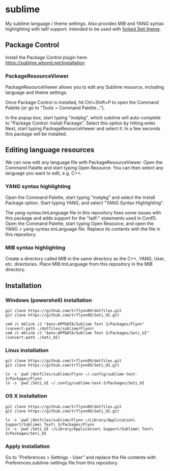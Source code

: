 # sublime

My sublime language / theme settings. Also provides MIB and YANG syntax highlighting with tailf support. Intended to be used with [forked Seti theme](https://github.com/trflynn89/Seti_UI).

## Package Control

Install the Package Control plugin here: https://sublime.wbond.net/installation

### PackageResourceViewer

PackageResourceViewer allows you to edit any Sublime resource, including language and theme settings.

Once Package Control is installed, hit Ctrl+Shift+P to open the Command Palette (or go to "Tools > Command Palette...").

In the popup box, start typing "instpkg", which sublime will auto-complete to "Package Control: Install Package". Select this option by hitting enter. Next, start typing PackageResourceViewer and select it. In a few seconds this package will be installed.

## Editing language resources

We can now edit any language file with PackageResourceViewer. Open the Command Palatte and start typing Open Resource. You can then select any language you want to edit, e.g. C++.

### YANG syntax highlighting

Open the Command Palette, start typing "instpkg" and select the Install Package option. Start typing YANG, and select "YANG Syntax Highlighting".

The yang-syntax.tmLanguage file in this repository fixes some issues with this package and adds support for the "tailf:" statements used in ConfD. Open the Command Palette, start typing Open Resource, and open the YANG > yang-syntax.tmLanguage file. Replace its contents with the file in this repository.

### MIB syntax highlighting

Create a directory called MIB in the same directory as the C++, YANG, User, etc. directories. Place MIB.tmLanguage from this repository in the MIB directory.

## Installation

### Windows (powershell) installation

```
git clone https://github.com/trflynn89/dotfiles.git
git clone https://github.com/trflynn89/Seti_UI.git

cmd /c mklink /J "$env:APPDATA/Sublime Text 3/Packages/Flynn" (convert-path ./dotfiles/sublime/Flynn)
cmd /c mklink /J "$env:APPDATA/Sublime Text 3/Packages/Seti_UI" (convert-path ./Seti_UI)
```

### Linux installation

```
git clone https://github.com/trflynn89/dotfiles.git
git clone https://github.com/trflynn89/Seti_UI.git

ln -s `pwd`/dotfiles/sublime/Flynn ~/.config/sublime-text-3/Packages/Flynn
ln -s `pwd`/Seti_UI ~/.config/sublime-text-3/Packages/Seti_UI
```

### OS X installation

```
git clone https://github.com/trflynn89/dotfiles.git
git clone https://github.com/trflynn89/Seti_UI.git

ln -s `pwd`/dotfiles/sublime/Flynn ~/Library/Application\ Support/Sublime\ Text\ 3/Packages/Flynn
ln -s `pwd`/Seti_UI ~/Library/Application\ Support/Sublime\ Text\ 3/Packages/Seti_UI
```

### Apply installation

Go to "Preferences >  Settings - User" and replace the file contents with Preferences.sublime-settings file from this repository.
